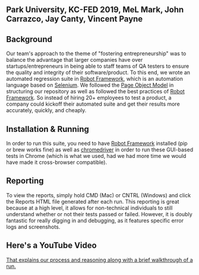 ## Park University, KC-FED 2019, MeL Mark, John Carrazco, Jay Canty, Vincent Payne
## Background
Our team's approach to the theme of "fostering entrepreneurship" was to balance the advantage that larger companies have over startups/entrepreneurs in being able to staff teams of QA testers to ensure the quality and integrity of their software/product. To this end, we wrote an automated regression suite in [Robot Framework](https://robotframework.org/), which is an automation language based on [Selenium](https://www.seleniumhq.org/). We followed the [Page Object Model](https://medium.com/tech-tajawal/page-object-model-pom-design-pattern-f9588630800b) in structuring our repository as well as followed the best practices of [Robot Framework](https://robotframework.org/). So instead of hiring 20+ employees to test a product, a company could kickoff their automated suite and get their results more accurately, quickly, and cheaply.
## Installation & Running
In order to run this suite, you need to have [Robot Framework](https://robotframework.org/) installed (pip or brew works fine) as well as [chromedriver](https://chromedriver.chromium.org/downloads) in order to run these GUI-based tests in Chrome (which is what we used, had we had more time we would have made it cross-browser compatible).
## Reporting
To view the reports, simply hold CMD (Mac) or CNTRL (Windows) and click the Reports HTML file generated after each run. This reporting is great because at a high level, it allows for non-technical individuals to still understand whether or not their tests passed or failed. However, it is doubly fantastic for really digging in and debugging, as it features specific error logs and screenshots.
## Here's a YouTube Video
[That explains our process and reasoning along with a brief walkthrough of a run.](https://www.youtube.com/watch?v=FC6rQWJDpq0&feature=youtu.be)
